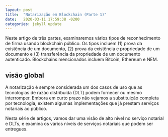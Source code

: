 ```yaml
---
layout: post
title:  "Notarização em Blockchain (Parte 1)"
date:   2020-03-11 17:59:38 -0200
categories: jekyll update
---
```


Neste artigo de três partes, examinaremos vários tipos de reconhecimento de firma usando blockchain público. Os tipos incluem (1) prova da existência de um documento, (2) prova da existência e propriedade de um documento e (3) transferência da propriedade de um documento autenticado. Blockchains mencionados incluem Bitcoin, Ethereum e NEM.


## visão global

A notarização é sempre considerada um dos casos de uso que as tecnologias de razão distribuída (DLT) podem fornecer ou mesmo interromper. Embora em curto prazo não vejamos a substituição completa por tecnologia, existem algumas implementações que já prestam serviços notariais ao público.

Nesta série de artigos, vamos dar uma visão de alto nível no serviço notarial e DLTs, e examina os vários níveis de serviços notariais que podem ser entregues.

